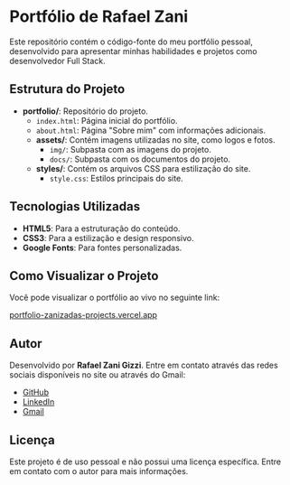 # Portfólio de Rafael Zani

Este repositório contém o código-fonte do meu portfólio pessoal, desenvolvido para apresentar minhas habilidades e projetos como desenvolvedor Full Stack.

## Estrutura do Projeto

- **portfolio/**: Repositório do projeto.
  - `index.html`: Página inicial do portfólio.
  - `about.html`: Página "Sobre mim" com informações adicionais.
  - **assets/**: Contém imagens utilizadas no site, como logos e fotos.
    - `img/`: Subpasta com as imagens do projeto.
    - `docs/`: Subpasta com os documentos do projeto.
  - **styles/**: Contém os arquivos CSS para estilização do site.
    - `style.css`: Estilos principais do site.

## Tecnologias Utilizadas

- **HTML5**: Para a estruturação do conteúdo.
- **CSS3**: Para a estilização e design responsivo.
- **Google Fonts**: Para fontes personalizadas.

## Como Visualizar o Projeto

Você pode visualizar o portfólio ao vivo no seguinte link:

[portfolio-zanizadas-projects.vercel.app](https://portfolio-zanizadas-projects.vercel.app)

## Autor

Desenvolvido por **Rafael Zani Gizzi**. Entre em contato através das redes sociais disponíveis no site ou através do Gmail:

- [GitHub](https://github.com/Zanizada)
- [LinkedIn](https://linkedin.com/in/rafaelzanigizzi)
- [Gmail](rafaelgizzi@gmail.com)

## Licença

Este projeto é de uso pessoal e não possui uma licença específica. Entre em contato com o autor para mais informações.